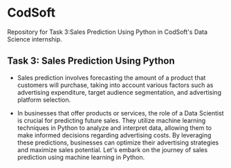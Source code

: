 # CodSoft
Repository for Task 3:Sales Prediction Using Python in CodSoft's Data Science internship.

## Task 3: Sales Prediction Using Python
- Sales prediction involves forecasting the amount of a product that customers will purchase, taking into account various factors such as advertising expenditure, target audience segmentation, and advertising platform selection.

- In businesses that offer products or services, the role of a Data Scientist is crucial for predicting future sales. They utilize machine learning techniques in Python to analyze and interpret data, allowing them to make informed decisions regarding advertising costs. By leveraging these predictions, businesses can optimize their advertising strategies and maximize sales potential. Let's embark on
the journey of sales prediction using machine learning in Python.
